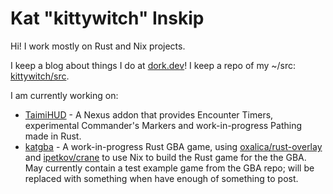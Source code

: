 # Kat "kittywitch" Inskip

Hi! I work mostly on Rust and Nix projects.

I keep a blog about things I do at [dork.dev](https://dork.dev)!
I keep a repo of my ~/src: [kittywitch/src](https://github.com/kittywitch/src).

I am currently working on:

* [TaimiHUD](https://github.com/TaimiHUD/TaimiHUD) - A Nexus addon that provides Encounter Timers, experimental Commander's Markers and work-in-progress Pathing made in Rust.
* [katgba](https://github.com/kittywitch/katgba) - A work-in-progress Rust GBA game, using [oxalica/rust-overlay](https://github.com/oxalica/rust-overlay) and [ipetkov/crane](https://github.com/ipetkov/crane) to use Nix to build the Rust game for the the GBA. May currently contain a test example game from the GBA repo; will be replaced with something when have enough of something to post.
